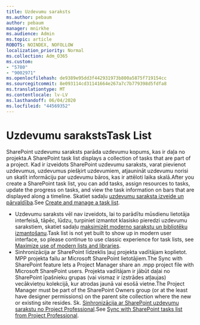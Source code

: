```yaml
---
title: Uzdevumu saraksts
ms.author: pebaum
author: pebaum
manager: mnirkhe
ms.audience: Admin
ms.topic: article
ROBOTS: NOINDEX, NOFOLLOW
localization_priority: Normal
ms.collection: Adm_O365
ms.custom:
- "5780"
- "9002971"
ms.openlocfilehash: de9389e95dd3f442931973b800a5875f719154cc
ms.sourcegitcommit: 8e093114cd31141664e267a7c7b779398d5fdfa8
ms.translationtype: MT
ms.contentlocale: lv-LV
ms.lasthandoff: 06/04/2020
ms.locfileid: "44569352"
---
```

# <a name="task-list"></a><span data-ttu-id="fb08a-102">Uzdevumu saraksts</span><span class="sxs-lookup"><span data-stu-id="fb08a-102">Task List</span></span>

<span data-ttu-id="fb08a-103">SharePoint uzdevumu saraksts parāda uzdevumu kopums, kas ir daļa no projekta.</span><span class="sxs-lookup"><span data-stu-id="fb08a-103">A SharePoint task list displays a collection of tasks that are part of a project.</span></span> <span data-ttu-id="fb08a-104">Kad ir izveidots SharePoint uzdevumu saraksts, varat pievienot uzdevumus, uzdevumus piešķirt uzdevumiem, atjaunināt uzdevumu norisi un skatīt informāciju par uzdevumu bāros, kas ir attēloti laika skalā.</span><span class="sxs-lookup"><span data-stu-id="fb08a-104">After you create a SharePoint task list, you can add tasks, assign resources to tasks, update the progress on tasks, and view the task information on bars that are displayed along a timeline.</span></span> <span data-ttu-id="fb08a-105">Skatiet sadaļu [uzdevumu saraksta izveide un pārvaldība](https://support.microsoft.com/office/466ad207-46fd-4c77-9af1-41bc23cec21a).</span><span class="sxs-lookup"><span data-stu-id="fb08a-105">See [Create and manage a task list](https://support.microsoft.com/office/466ad207-46fd-4c77-9af1-41bc23cec21a).</span></span>  

-   <span data-ttu-id="fb08a-106">Uzdevumu saraksts vēl nav izveidots, lai to parādītu mūsdienu lietotāja interfeisā, tāpēc, lūdzu, turpiniet izmantot klasisko pieredzi uzdevumu sarakstiem, skatiet sadaļu [maksimizēt moderno sarakstu un bibliotēku izmantošanu](https://docs.microsoft.com/sharepoint/dev/transform/modernize-userinterface-lists-and-libraries).</span><span class="sxs-lookup"><span data-stu-id="fb08a-106">Task list is not yet built to show up in modern user interface, so please continue to use classic experience for task lists, see [Maximize use of modern lists and libraries](https://docs.microsoft.com/sharepoint/dev/transform/modernize-userinterface-lists-and-libraries).</span></span>
-   <span data-ttu-id="fb08a-107">Sinhronizācija ar SharePoint līdzeklis ļauj projekta vadītājam koplietot. MPP projekta failu ar Microsoft SharePoint lietotājiem.</span><span class="sxs-lookup"><span data-stu-id="fb08a-107">The Sync with SharePoint feature lets a Project Manager share an .mpp project file with Microsoft SharePoint users.</span></span> <span data-ttu-id="fb08a-108">Projekta vadītājam ir jābūt daļai no SharePoint īpašnieku grupas (vai vismaz ir izstrādes atļaujas) vecākvietņu kolekcijā, kur atrodas jaunā vai esošā vietne.</span><span class="sxs-lookup"><span data-stu-id="fb08a-108">The Project Manager must be part of the SharePoint Owners group (or at the least have designer permissions) on the parent site collection where the new or existing site resides.</span></span> <span data-ttu-id="fb08a-109">Sk. [Sinhronizācija ar SharePoint uzdevumu sarakstu no Project Professional](https://docs.microsoft.com/office/troubleshoot/project/sync-with-tasks-from-project).</span><span class="sxs-lookup"><span data-stu-id="fb08a-109">See [Sync with SharePoint tasks list from Project Professional](https://docs.microsoft.com/office/troubleshoot/project/sync-with-tasks-from-project).</span></span>